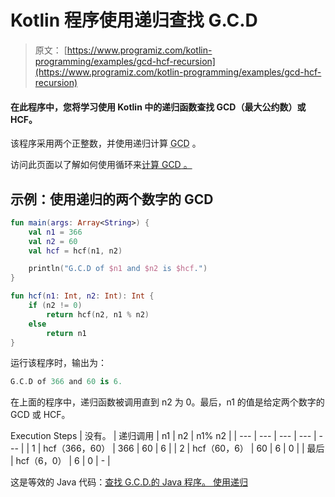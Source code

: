 # Kotlin 程序使用递归查找 G.C.D

> 原文： [https://www.programiz.com/kotlin-programming/examples/gcd-hcf-recursion](https://www.programiz.com/kotlin-programming/examples/gcd-hcf-recursion)

#### 在此程序中，您将学习使用 Kotlin 中的递归函数查找 GCD（最大公约数）或 HCF。

该程序采用两个正整数，并使用递归计算 <abbr title="Greatest Common Divisor">GCD</abbr> 。

访问此页面以了解如何使用循环来[计算 <abbr title="Greatest Common Divisor">GCD</abbr> 。](/kotlin-programming/examples/hcf-gcd "GCD using loops in Kotlin")

## 示例：使用递归的两个数字的 GCD

```kt
fun main(args: Array<String>) {
    val n1 = 366
    val n2 = 60
    val hcf = hcf(n1, n2)

    println("G.C.D of $n1 and $n2 is $hcf.")
}

fun hcf(n1: Int, n2: Int): Int {
    if (n2 != 0)
        return hcf(n2, n1 % n2)
    else
        return n1
}
```

运行该程序时，输出为：

```kt
G.C.D of 366 and 60 is 6.
```

在上面的程序中，递归函数被调用直到 n2 为 0。最后，n1 的值是给定两个数字的 GCD 或 HCF。

<caption>Execution Steps</caption>
| 没有。 | 递归调用 | n1 | n2 | n1% n2 |
| --- | --- | --- | --- | --- |
| 1 | hcf（366，60） | 366 | 60 | 6 |
| 2 | hcf（60，6） | 60 | 6 | 0 |
| 最后 | hcf（6，0） | 6 | 0 | - |

这是等效的 Java 代码：[查找 G.C.D.的 Java 程序。 使用递归](/java-programming/examples/gcd-hcf-recursion "Java Program to Find GCD using recursive function")